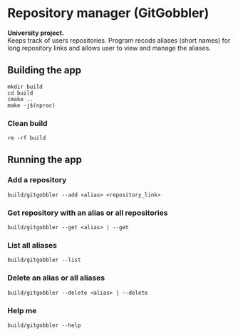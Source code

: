 # Repository manager (GitGobbler)

**University project.** <br> 
Keeps track of users repositories. Program recods aliases (short names) for long repository links and allows user to view and manage the aliases.

## Building the app
```
mkdir build
cd build
cmake ..
make -j$(nproc)
```
### Clean build
```
rm -rf build
```

## Running the app

### Add a repository
```
build/gitgobbler --add <alias> <repository_link>
```

### Get repository with an alias or all repositories
```
build/gitgobbler --get <alias> | --get
```

### List all aliases
```
build/gitgobbler --list
```

### Delete an alias or all aliases
```
build/gitgobbler --delete <alias> | --delete
```

### Help me
```
build/gitgobbler --help
```